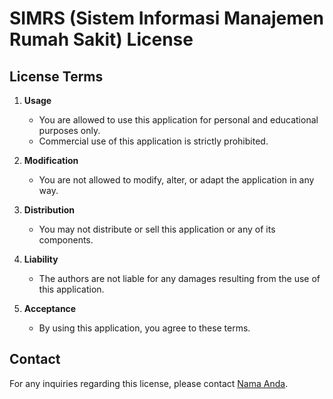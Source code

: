 # SIMRS (Sistem Informasi Manajemen Rumah Sakit) License

## License Terms

1. **Usage**
   - You are allowed to use this application for personal and educational purposes only.
   - Commercial use of this application is strictly prohibited.

2. **Modification**
   - You are not allowed to modify, alter, or adapt the application in any way.

3. **Distribution**
   - You may not distribute or sell this application or any of its components.

4. **Liability**
   - The authors are not liable for any damages resulting from the use of this application.

5. **Acceptance**
   - By using this application, you agree to these terms.

## Contact
For any inquiries regarding this license, please contact [Nama Anda](mailto:syclonce@gmail.com).
